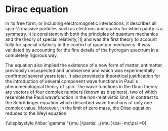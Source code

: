 # Dirac equation

 In its free form, or including electromagnetic interactions, it describes all spin-1⁄2 massive particles such as electrons and quarks for which parity is a symmetry. It is consistent with both the principles of quantum mechanics and the theory of special relativity,[1] and was the first theory to account fully for special relativity in the context of quantum mechanics. It was validated by accounting for the fine details of the hydrogen spectrum in a completely rigorous way.

The equation also implied the existence of a new form of matter, antimatter, previously unsuspected and unobserved and which was experimentally confirmed several years later. It also provided a theoretical justification for the introduction of several component wave functions in Pauli's phenomenological theory of spin. The wave functions in the Dirac theory are vectors of four complex numbers (known as bispinors), two of which resemble the Pauli wavefunction in the non-relativistic limit, in contrast to the Schrödinger equation which described wave functions of only one complex value. Moreover, in the limit of zero mass, the Dirac equation reduces to the Weyl equation.


{\displaystyle i\hbar \gamma ^{\mu }\partial _{\mu }\psi -mc\psi =0}